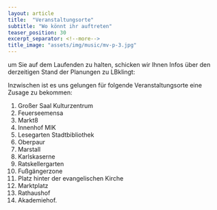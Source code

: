 ```yaml
---
layout: article
title:  "Veranstaltungsorte"
subtitle: "Wo könnt ihr auftreten"
teaser_position: 30
excerpt_separator: <!--more-->
title_image: "assets/img/music/mv-p-3.jpg"
---
```

um Sie auf dem Laufenden zu halten, schicken wir Ihnen Infos über den derzeitigen Stand der Planungen zu LBklingt: 
<!--more-->
Inzwischen ist es uns gelungen für folgende Veranstaltungsorte eine Zusage zu bekommen: 

1. Großer Saal Kulturzentrum
2. Feuerseemensa
3. Markt8
4. Innenhof MIK
5. Lesegarten Stadtbibliothek
6. Oberpaur
7. Marstall
8. Karlskaserne
9. Ratskellergarten
10. Fußgängerzone
11. Platz hinter der evangelischen Kirche
12. Marktplatz
13. Rathaushof
14. Akademiehof.


